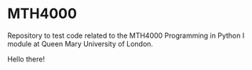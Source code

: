 # MTH4000
Repository to test code related to the MTH4000 Programming in Python I module at Queen Mary University of London.

Hello there!
